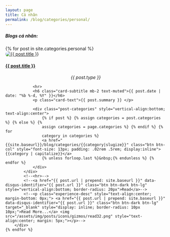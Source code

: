 ```yaml
---
layout: page
title: Cá nhân
permalink: /blog/categories/personal/
---
```


<h5> Blogs cá nhân: </h5>

<div class="row">
	{% for post in site.categories.personal %}
        <div class="card blog-post" style="border-radius: 50px">
            <a href="{{ post.url | prepend: site.baseurl }}" data-disqus-identifier="{{ post.url }}" style="padding: 0px">
                <img class="card-img-top" src="{{site.url}}{{site.baseurl}}{{ post.thumbnail }}" alt="{{ post.title }}" style="border-radius: 30px">
            </a>
            <div class="card-body center">
                <!-- <img src="{{site.url}}{{site.baseurl}}/assets/img/{{ site.author_logo }}" class="author-profile-img"> -->
                <a href="{{ post.url | prepend: site.baseurl }}" data-disqus-identifier="{{ post.url }}" style="padding: 0px">
                    <h4 class="card-title">{{ post.title }}</h4>
                </a>
                <h6 class="card-subtitle mb-2" style="{{post.color}}; text-align: center; border-radius: 50px 0px; margin: 5px">{{ post.type }}</h6>

                <hr>
                <h6 class="card-subtitle mb-2 text-muted">{{ post.date | date: "%b %-d, %Y" }}</h6>
                <p class="card-text">{{ post.summary }} </p>

                <div class="post-categories" style="vertical-align:bottom; text-align:center">
                    {% if post %} {% assign categories = post.categories %} {% else %} {%
                    assign categories = page.categories %} {% endif %} {% for
                    category in categories %}
                    <a href="{{site.baseurl}}/blog/categories/{{category|slugize}}" class="btn btn-col" style="font-size: 13px; padding: .02rem .5rem; display:inline">{{category | capitalize}}</a>
                    {% unless forloop.last %}&nbsp;{% endunless %} {% endfor %}
                </div>
            </div>
            <!--<hr>-->
            <!--<a href="{{ post.url | prepend: site.baseurl }}" data-disqus-identifier="{{ post.url }}" class="btn btn-dark btn-lg" style="vertical-align:bottom; border-radius: 20px">Read</a>-->
            <!--<p class="experience-desc" style="text-align:center; margin-bottom: 0px;"> <a href="{{ post.url | prepend: site.baseurl }}" data-disqus-identifier="{{ post.url }}" class="btn btn-dark btn-lg" target="_blank" style="display: inline; border-radius: 10px 10px;">Read More...</a> <img src="/assets/img/posts/icons/gizmos/read32.png" style="text-align:center; margin: 5px;"></p>-->
        </div>
	{% endfor %}
</div>

